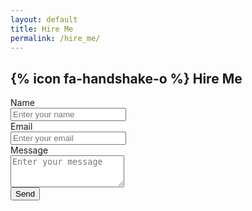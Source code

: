 ```yaml
---
layout: default
title: Hire Me
permalink: /hire_me/
---
```


<div class='container-fluid container-content'>
  <div class='row'>
    <div class='col-md-8 col-md-offset-2'>
      <div class='page-header'>
        <h2>
          {% icon fa-handshake-o %}
          Hire Me
        </h2>
      </div>
    </div>
    <div class='col-md-8 col-md-offset-2'>
      <form action='https://formspree.io/me@cameronstanley.com' method='POST' class='form-horizontal'>
        <div class='form-group'>
          <label for='name' class='col-sm-2 control-label'>Name</label>
          <div class='col-sm-8'>
            <input type='text' id='name' name='name' class='form-control' placeholder='Enter your name'>
          </div>
        </div>
        <div class='form-group'>
          <label for='email' class='col-sm-2 control-label'>Email</label>
          <div class='col-sm-8'>
            <input type="email" id='email' name="email" class='form-control' placeholder='Enter your email'>
          </div>
        </div>
        <div class='form-group'>
          <label for='email' class='col-sm-2 control-label'>Message</label>
          <div class='col-sm-8'>
            <textarea id='message' name='message' class='form-control' placeholder='Enter your message' rows='3'></textarea>
          </div>
        </div>
        <div class='form-group'>
          <div class='col-sm-offset-2 col-sm-8'>
            <input type="submit" class='btn btn-md btn-primary' value="Send">
          </div>
        </div>
      </form>
    </div>
  </div>
</div>
